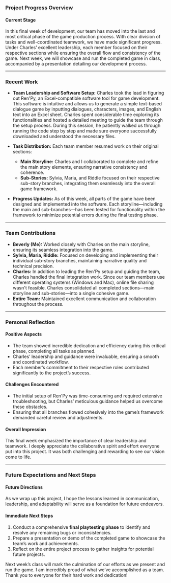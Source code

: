 ### Project Progress Overview

#### **Current Stage**

In this final week of development, our team has moved into the last and most critical phase of the game production process. With clear division of tasks and well-coordinated teamwork, we have made significant progress. Under Charles’ excellent leadership, each member focused on their respective sections while ensuring the overall flow and consistency of the game. Next week, we will showcase and run the completed game in class, accompanied by a presentation detailing our development process.

---

### **Recent Work**

- **Team Leadership and Software Setup:**
  Charles took the lead in figuring out Ren'Py, an Excel-compatible software tool for game development. This software is intuitive and allows us to generate a simple text-based dialogue game by inputting dialogues, characters, images, and English text into an Excel sheet. Charles spent considerable time exploring its functionalities and hosted a detailed meeting to guide the team through the setup process. During this session, he patiently walked us through running the code step by step and made sure everyone successfully downloaded and understood the necessary files.

- **Task Distribution:**
  Each team member resumed work on their original sections:

  - **Main Storyline:** Charles and I collaborated to complete and refine the main story elements, ensuring narrative consistency and coherence.
  - **Sub-Stories:** Sylvia, Maria, and Riddle focused on their respective sub-story branches, integrating them seamlessly into the overall game framework.

- **Progress Updates:**
  As of this week, all parts of the game have been designed and implemented into the software. Each storyline—including the main and sub-branches—has been tested for functionality within the framework to minimize potential errors during the final testing phase.

---

### **Team Contributions**

- **Beverly (Me):** Worked closely with Charles on the main storyline, ensuring its seamless integration into the game.
- **Sylvia, Maria, Riddle:** Focused on developing and implementing their individual sub-story branches, maintaining narrative quality and technical precision.
- **Charles:** In addition to leading the Ren'Py setup and guiding the team, Charles handled the final integration work. Since our team members use different operating systems (Windows and Mac), online file sharing wasn't feasible. Charles consolidated all completed sections—main storyline and sub-stories—into a single cohesive game.
- **Entire Team:** Maintained excellent communication and collaboration throughout the process.

---

### **Personal Reflection**

#### **Positive Aspects**

- The team showed incredible dedication and efficiency during this critical phase, completing all tasks as planned.
- Charles’ leadership and guidance were invaluable, ensuring a smooth and coordinated workflow.
- Each member’s commitment to their respective roles contributed significantly to the project’s success.

#### **Challenges Encountered**

- The initial setup of Ren'Py was time-consuming and required extensive troubleshooting, but Charles’ meticulous guidance helped us overcome these obstacles.
- Ensuring that all branches flowed cohesively into the game’s framework demanded careful review and adjustments.

#### **Overall Impression**

This final week emphasized the importance of clear leadership and teamwork. I deeply appreciate the collaborative spirit and effort everyone put into this project. It was both challenging and rewarding to see our vision come to life.

---

### **Future Expectations and Next Steps**

#### **Future Directions**

As we wrap up this project, I hope the lessons learned in communication, leadership, and adaptability will serve as a foundation for future endeavors.

#### **Immediate Next Steps**

1. Conduct a comprehensive **final playtesting phase** to identify and resolve any remaining bugs or inconsistencies.
2. Prepare a presentation or demo of the completed game to showcase the team’s work and achievements.
3. Reflect on the entire project process to gather insights for potential future projects.

Next week’s class will mark the culmination of our efforts as we present and run the game. I am incredibly proud of what we’ve accomplished as a team. Thank you to everyone for their hard work and dedication!

